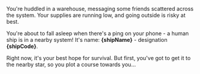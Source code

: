 You're huddled in a warehouse, messaging some friends scattered across the system. Your supplies are running low, and going outside is risky at best.

You're about to fall asleep when there's a ping on your phone - a human ship is in a nearby system! It's name: __{shipName}__ - designation __{shipCode}__.

Right now, it's your best hope for survival. But first, you've got to get it to the nearby star, so you plot a course towards you...
